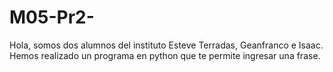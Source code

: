 # M05-Pr2-
Hola, somos dos alumnos del instituto Esteve Terradas, Geanfranco e Isaac. Hemos realizado un programa en python que te permite ingresar una frase.
